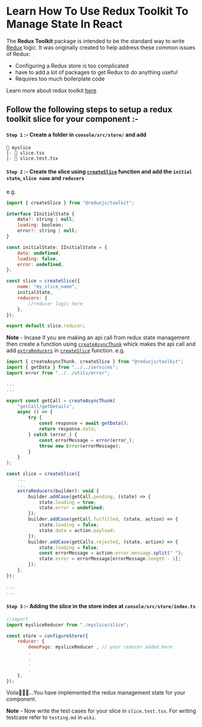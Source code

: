 # Learn How To Use Redux Toolkit To Manage State In React

The **Redux Toolkit** package is intended to be the standard way to write [Redux](https://redux.js.org) logic. It was originally created to help address these common issues of Redux:
-   Configuring a Redux store is too complicated
-   have to add a lot of packages to get Redux to do anything useful
-   Requires too much boilerplate code

Learn more about redux toolkit [here](https://redux-toolkit.js.org/introduction/getting-started)

## Follow the following steps to setup a redux toolkit slice for your component :-
#### `Step 1` :- Create a folder in `console/src/store/` and add 
```
📂 myslice
|- 📝 slice.tsx
|- 📝 slice.test.tsx
```
#### `Step 2` :- Create the slice using [`createSlice`](https://redux-toolkit.js.org/api/createSlice) function and add the `initial state`, `slice name` and `reducers`

e.g.

```js
import { createSlice } from "@reduxjs/toolkit";

interface IInitialState {
	data?: string | null;
	loading: boolean;
	error?: string | null;
}

const initialState: IInitialState = {
	data: undefined,
	loading: false,
	error: undefined,
};

const slice = createSlice({
	name: "my_slice_name",
	initialState,
	reducers: {
		//reducer logic here
	},
});

export default slice.reducer;
```

**Note** - Incase if you are making an api call from redux state management then create a function using [`createAsyncThunk`](https://redux-toolkit.js.org/api/createAsyncThunk) whick makes the api call and add [`extraReducers`](https://redux-toolkit.js.org/api/createSlice#extrareducers) in [`createSlice`](https://redux-toolkit.js.org/api/createSlice) function.
e.g.
```js
import { createAsyncThunk, createSlice } from "@reduxjs/toolkit";
import { getData } from "../../services";
import error from "../../utils/error";

...
...

export const getCall = createAsyncThunk(
	"getCall/getDetails",
	async () => {
		try {
			const response = await getData();
			return response.data;
		} catch (error_) {
			const errorMessage = error(error_);
			throw new Error(errorMessage);
		}
	}
);

const slice = createSlice({
	...
	...
	extraReducers(builder): void {
		builder.addCase(getCall.pending, (state) => {
			state.loading = true;
			state.error = undefined;
		});
		builder.addCase(getCall.fulfilled, (state, action) => {
			state.loading = false;
			state.data = action.payload;
		});
		builder.addCase(getCalls.rejected, (state, action) => {
			state.loading = false;
			const errorMessage = action.error.message.split(" ");
			state.error = errorMessage[errorMessage.length - 1];
		});
	},
});

...
...
```

#### `Step 3` :- Adding the slice in the store index at `console/src/store/index.ts `
```js
//import
import mysliceReducer from "./myslice/slice";

const store = configureStore({
	reducer: {
		demoPage: mysliceReducer , // your reducer added here
		.
		.
		.
		.
	},
});
```
Voila🥳🥳🥳...You have implemented the redux management state for your component.

**Note** - Now write the test cases for your slice in `slice.test.tsx`. For writing testcase refer to `testing.md` in `wiki`.


